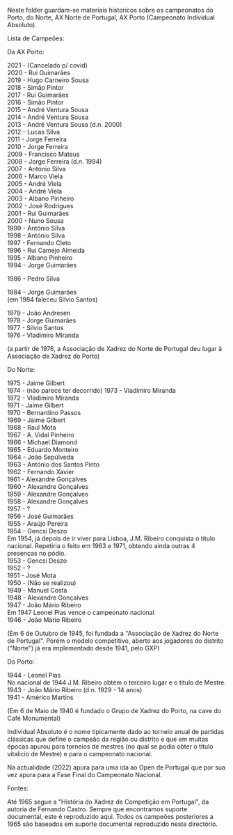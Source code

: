 Neste folder guardam-se materiais historicos sobre os campeonatos do Porto, do Norte, AX Norte de Portugal, AX Porto (Campeonato Individual Absoluto).

Lista de Campeões:

Da AX Porto:

2021 - (Cancelado p/ covid)\
2020 - Rui Guimarães\
2019 - Hugo Carneiro Sousa\
2018 - Simão Pintor\
2017 - Rui Guimarães\
2016 - Simão Pintor\
2015 – André Ventura Sousa\
2014 - André Ventura Sousa\
2013 - André Ventura Sousa (d.n. 2000)\
2012 - Lucas Silva\
2011 - Jorge Ferreira\
2010 - Jorge Ferreira\
2009 - Francisco Mateus\
2008 - Jorge Ferreira (d.n. 1994)\
2007 - António Silva\
2006 - Marco Viela\
2005 - André Viela\
2004 - André Viela\
2003 - Albano Pinheiro\
2002 - José Rodrigues\
2001 - Rui Guimarães\
2000 - Nuno Sousa\
1999 - António Silva\
1998 - António Silva\
1997 - Fernando Cleto\
1996 - Rui Camejo Almeida\
1995 - Albano Pinheiro\
1994 - Jorge Guimarães

1986 - Pedro Silva

1984 - Jorge Guimarães\
(em 1984 faleceu Silvio Santos)

1979 - João Andresen\
1978 - Jorge Guimarães\
1977 - Silvio Santos\
1976 - Vladimiro Miranda

(a partir de  1976, a Associação de Xadrez do Norte de Portugal deu lugar à Associação de Xadrez do Porto) 

Do Norte:

1975 - Jaime Gilbert\
1974 - (não parece ter decorrido)
1973 - Vladimiro Miranda\
1972 - Vladimiro Miranda\
1971 - Jaime Gilbert\
1970 - Bernardino Passos\
1969 - Jaime Gilbert\
1968 - Raul Mota\
1967 - A. Vidal Pinheiro\
1966 - Michael Diamond\
1965 - Eduardo Monteiro\
1964 - João Sepúlveda\
1963 - António dos Santos Pinto\
1962 - Fernando Xavier\
1961 - Alexandre Gonçalves\
1960 - Alexandre Gonçalves\
1959 - Alexandre Gonçalves\
1958 - Alexandre Gonçalves\
1957 - ?\
1956 - José Guimarães\
1955 - Araújo Pereira\
1954 - Gencsi Deszo\
Em 1954, já depois de ir viver para Lisboa, J.M. Ribeiro conquista o titulo nacional. Repetiria o feito em 1963 e 1971, obtendo ainda outras 4 presenças no pódio.\
1953 - Gencsi Deszo\
1952 - ?\
1951 - José Mota\
1950 - (Não se realizou)\
1949 - Manuel Costa\
1948 - Alexandre Gonçalves\
1947 - João Mário Ribeiro\
Em 1947 Leonel Pias vence o campeonato nacional\
1946 - João Mário Ribeiro

(Em 6 de Outubro de 1945, foi fundada a "Associação de Xadrez do Norte de Portugal".
Porém o modelo competitivo, aberto aos jogadores do distrito ("Norte") já era implementado 
desde 1941, pelo GXP)

Do Porto:

1944 - Leonel Pias\
No nacional de 1944 J.M. Ribeiro obtém o terceiro lugar e o titulo de Mestre.\
1943 - João Mário Ribeiro (d.n. 1929 - 14 anos)\
1941 - Américo Martins

(Em 6 de Maio de 1940 é fundado o Grupo de Xadrez do Porto, na cave do Café Monumental)

Individual Absoluto é o nome tipicamente dado ao torneio anual  de partidas clássicas que define o campeão da região ou distrito e 
que em muitas épocas apurou para torneios de mestres (no qual se podia obter o titulo vitalicio de Mestre) e para o campeonato nacional.

Na actualidade (2022) apura para uma ida ao Open de Portugal que por sua vez apura para a Fase Final do Campeonato Nacional.
 
Fontes:

Até 1965 segue a "História do Xadrez de Competição em Portugal", da autoria de Fernando Castro. Sempre que encontramos suporte\
documental, este é reproduzido aqui. Todos os campeões posteriores a 1965 são baseados em suporte documental reproduzido neste directório.
